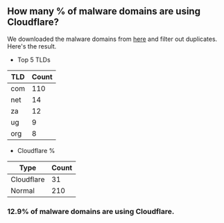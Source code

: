 ## How many % of malware domains are using Cloudflare?


We downloaded the malware domains from [here](https://urlhaus.abuse.ch) and filter out duplicates.
Here's the result.


[//]: # (start replacement)


- Top 5 TLDs

| TLD | Count |
| --- | --- |
| com | 110 |
| net | 14 |
| za | 12 |
| ug | 9 |
| org | 8 |


- Cloudflare %

| Type | Count |
| --- | --- |
| Cloudflare | 31 |
| Normal | 210 |


### 12.9% of malware domains are using Cloudflare.